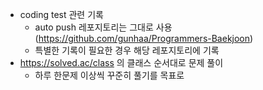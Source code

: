 - coding test 관련 기록
    - auto push 레포지토리는 그대로 사용(https://github.com/gunhaa/Programmers-Baekjoon)
    - 특별한 기록이 필요한 경우 해당 레포지토리에 기록
- https://solved.ac/class 의 클래스 순서대로 문제 풀이
   - 하루 한문제 이상씩 꾸준히 풀기를 목표로
